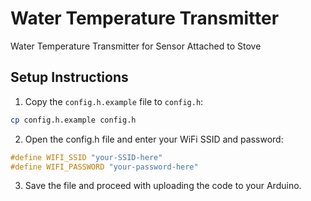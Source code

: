 # Water Temperature Transmitter
Water Temperature Transmitter for Sensor Attached to Stove

## Setup Instructions

1. Copy the `config.h.example` file to `config.h`:
```sh
cp config.h.example config.h
```

2. Open the config.h file and enter your WiFi SSID and password:

```cpp
#define WIFI_SSID "your-SSID-here"
#define WIFI_PASSWORD "your-password-here"
```

3. Save the file and proceed with uploading the code to your Arduino.
